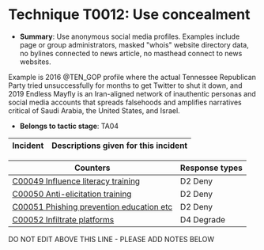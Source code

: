 # Technique T0012: Use concealment

* **Summary**: Use anonymous social media profiles. Examples include page or group administrators, masked "whois" website directory data, no bylines connected to news article, no masthead connect to news websites. 

Example is 2016 @TEN_GOP profile where the actual Tennessee Republican Party tried unsuccessfully for months to get Twitter to shut it down, and 2019 Endless Mayfly is an Iran-aligned network of inauthentic personas and social media accounts that spreads falsehoods and amplifies narratives critical of Saudi Arabia, the United States, and Israel.

* **Belongs to tactic stage**: TA04


| Incident | Descriptions given for this incident |
| -------- | -------------------- |



| Counters | Response types |
| -------- | -------------- |
| [C00049 Influence literacy training](../counters/C00049.md) | D2 Deny |
| [C00050 Anti-elicitation training](../counters/C00050.md) | D2 Deny |
| [C00051 Phishing prevention education etc](../counters/C00051.md) | D2 Deny |
| [C00052 Infiltrate platforms](../counters/C00052.md) | D4 Degrade |


DO NOT EDIT ABOVE THIS LINE - PLEASE ADD NOTES BELOW